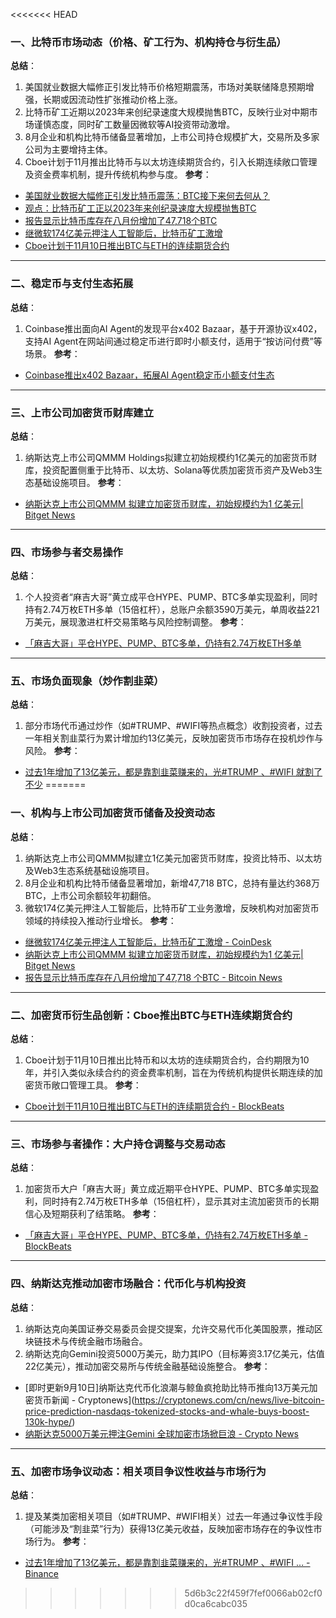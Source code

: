 <<<<<<< HEAD
### 一、比特币市场动态（价格、矿工行为、机构持仓与衍生品）
**总结**：
1. 美国就业数据大幅修正引发比特币价格短期震荡，市场对美联储降息预期增强，长期或因流动性扩张推动价格上涨。
2. 比特币矿工近期以2023年来创纪录速度大规模抛售BTC，反映行业对中期市场谨慎态度，同时矿工数量因微软等AI投资带动激增。
3. 8月企业和机构比特币储备显著增加，上市公司持仓规模扩大，交易所及多家公司为主要增持主体。
4. Cboe计划于11月推出比特币与以太坊连续期货合约，引入长期连续敞口管理及资金费率机制，提升传统机构参与度。
**参考**：
- [美国就业数据大幅修正引发比特币震荡：BTC接下来何去何从？](https://cn.cointelegraph.com/news/bitcoin-wobbles-after-shocking-us-jobs-revision-what-s-next-for-btc)
- [观点：比特币矿工正以2023年来创纪录速度大规模抛售BTC](https://www.theblockbeats.info/flash/311473)
- [报告显示比特币库存在八月份增加了47,718个BTC](https://news.bitcoin.com/zh/baogao-xianshi-bitebi-kucun-zai-bayuefen-zengjia-le-47718ge-btc/)
- [继微软174亿美元押注人工智能后，比特币矿工激增](https://www.coindesk.com/zh/markets/2025/09/09/microsoft-s-usd17-4b-ai-bet-lifts-crypto-miners-as-bitcoin-slips)
- [Cboe计划于11月10日推出BTC与ETH的连续期货合约](https://www.theblockbeats.info/flash/311486)

---

### 二、稳定币与支付生态拓展
**总结**：
1. Coinbase推出面向AI Agent的发现平台x402 Bazaar，基于开源协议x402，支持AI Agent在网站间通过稳定币进行即时小额支付，适用于“按访问付费”等场景。
**参考**：
- [Coinbase推出x402 Bazaar，拓展AI Agent稳定币小额支付生态](https://finance.sina.com.cn/blockchain/roll/2025-09-10/doc-infpxsmx3171357.shtml)

---

### 三、上市公司加密货币财库建立  
**总结**：
1. 纳斯达克上市公司QMMM Holdings拟建立初始规模约1亿美元的加密货币财库，投资配置侧重于比特币、以太坊、Solana等优质加密货币资产及Web3生态基础设施项目。
**参考**：
- [纳斯达克上市公司QMMM 拟建立加密货币财库，初始规模约为1 亿美元| Bitget News](https://www.bitget.com/zh-CN/amp/news/detail/12560604958556)

---

### 四、市场参与者交易操作  
**总结**：
1. 个人投资者“麻吉大哥”黄立成平仓HYPE、PUMP、BTC多单实现盈利，同时持有2.74万枚ETH多单（15倍杠杆），总账户余额3590万美元，单周收益221万美元，展现激进杠杆交易策略与风险控制调整。
**参考**：
- [「麻吉大哥」平仓HYPE、PUMP、BTC多单，仍持有2.74万枚ETH多单](https://www.theblockbeats.info/flash/311424)

---

### 五、市场负面现象（炒作割韭菜）  
**总结**：
1. 部分市场代币通过炒作（如#TRUMP、#WIFI等热点概念）收割投资者，过去一年相关割韭菜行为累计增加约13亿美元，反映加密货币市场存在投机炒作与风险。
**参考**：
- [过去1年增加了13亿美元，都是靠割韭菜赚来的，光#TRUMP 、#WIFI 就割了不少](https://www.binance.com/zh-CN/square/post/29457741317178)
=======
### 一、机构与上市公司加密货币储备及投资动态
**总结**：
1. 纳斯达克上市公司QMMM拟建立1亿美元加密货币财库，投资比特币、以太坊及Web3生态系统基础设施项目。
2. 8月企业和机构比特币储备显著增加，新增47,718 BTC，总持有量达约368万BTC，上市公司余额较年初翻倍。
3. 微软174亿美元押注人工智能后，比特币矿工业务激增，反映机构对加密货币领域的持续投入推动行业增长。
**参考**：
- [继微软174亿美元押注人工智能后，比特币矿工激增 - CoinDesk](https://www.coindesk.com/zh/markets/2025/09/09/microsoft-s-usd17-4b-ai-bet-lifts-crypto-miners-as-bitcoin-slips)
- [纳斯达克上市公司QMMM 拟建立加密货币财库，初始规模约为1 亿美元| Bitget News](https://www.bitget.com/zh-CN/amp/news/detail/12560604958556)
- [报告显示比特币库存在八月份增加了47,718 个BTC - Bitcoin News](https://news.bitcoin.com/zh/baogao-xianshi-bitebi-kucun-zai-bayuefen-zengjia-le-47718ge-btc/)

---

### 二、加密货币衍生品创新：Cboe推出BTC与ETH连续期货合约
**总结**：
1. Cboe计划于11月10日推出比特币和以太坊的连续期货合约，合约期限为10年，并引入类似永续合约的资金费率机制，旨在为传统机构提供长期连续的加密货币敞口管理工具。
**参考**：
- [Cboe计划于11月10日推出BTC与ETH的连续期货合约 - BlockBeats](https://www.theblockbeats.info/flash/311486)

---

### 三、市场参与者操作：大户持仓调整与交易动态
**总结**：
1. 加密货币大户「麻吉大哥」黄立成近期平仓HYPE、PUMP、BTC多单实现盈利，同时持有2.74万枚ETH多单（15倍杠杆），显示其对主流加密货币的长期信心及短期获利了结策略。
**参考**：
- [「麻吉大哥」平仓HYPE、PUMP、BTC多单，仍持有2.74万枚ETH多单 - BlockBeats](https://www.theblockbeats.info/flash/311424)

---

### 四、纳斯达克推动加密市场融合：代币化与机构投资
**总结**：
1. 纳斯达克向美国证券交易委员会提交提案，允许交易代币化美国股票，推动区块链技术与传统金融市场融合。
2. 纳斯达克向Gemini投资5000万美元，助力其IPO（目标筹资3.17亿美元，估值22亿美元），推动加密交易所与传统金融基础设施整合。
**参考**：
- [即时更新9月10日]纳斯达克代币化浪潮与鲸鱼疯抢助比特币推向13万美元加密货币新闻 - Cryptonews](https://cryptonews.com/cn/news/live-bitcoin-price-prediction-nasdaqs-tokenized-stocks-and-whale-buys-boost-130k-hype/)
- [纳斯达克5000万美元押注Gemini 全球加密市场掀巨浪 - Crypto News](https://cryptonews.com/cn/news/bitcoin-price-prediction-nasdaqs-50m-gemini-bet-and-global-crypto-shake-up/)

---

### 五、加密市场争议动态：相关项目争议性收益与市场行为
**总结**：
1. 提及某类加密相关项目（如#TRUMP、#WIFI相关）过去一年通过争议性手段（可能涉及“割韭菜”行为）获得13亿美元收益，反映加密市场存在的争议性市场行为。
**参考**：
- [过去1年增加了13亿美元，都是靠割韭菜赚来的，光#TRUMP 、#WIFI ... - Binance](https://www.binance.com/zh-CN/square/post/29457741317178)
>>>>>>> 5d6b3c22f459f7fef0066ab02cf0d0ca6cabc035
